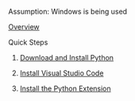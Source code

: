 

Assumption: Windows is being used

[Overview](https://code.visualstudio.com/docs/languages/python)

Quick Steps

1. [Download and Install Python](https://www.python.org/downloads/)

1. [Install Visual Studio Code](https://code.visualstudio.com/)

1. [Install the Python Extension](https://marketplace.visualstudio.com/items?itemName=ms-python.python)

